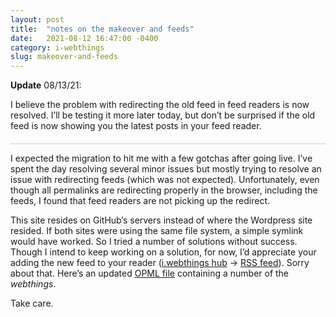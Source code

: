 ```yaml
---
layout: post
title:  "notes on the makeover and feeds"
date:   2021-08-12 16:47:00 -0400
category: i-webthings
slug: makeover-and-feeds
---
```

<div style="border-bottom:1px solid #ccc;padding-bottom:6px;margin-bottom:12px;"><strong>Update</strong> 08/13/21:<br />
<p>I believe the problem with redirecting the old feed in feed readers is now resolved. I’ll be testing it more later today, but don’t be surprised if the old feed is now showing you the latest posts in your feed reader.</p></div>
<p>I expected the migration to hit me with a few gotchas after going live. I’ve spent the day resolving several minor issues but mostly trying to resolve an issue with redirecting feeds (which was not expected). Unfortunately, even though all permalinks are redirecting properly in the browser, including the feeds, I found that feed readers are not picking up the redirect.</p>
<p>This site resides on GitHub’s servers instead of where the Wordpress site resided. If both sites were using the same file system, a simple symlink would have worked. So I tried a number of solutions without success. Though I intend to keep working on a solution, for now, I’d appreciate your adding the new feed to your reader (<a href="https://iwebthings.jenett.org/" title="">i.webthings hub</a> → <a href="https://iwebthings.jenett.org/feed.atom" title="">RSS feed</a>). Sorry about that. Here’s an updated <a href="https://hub.iwebthings.com/iwt.opml" title="">OPML file</a> containing a number of the <em>webthings</em>.</p>
<p>Take care.</p>